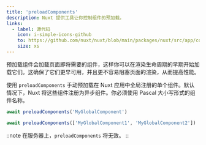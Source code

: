```yaml
---
title: 'preloadComponents'
description: Nuxt 提供工具让你控制组件的预加载。
links:
  - label: 源代码
    icon: i-simple-icons-github
    to: https://github.com/nuxt/nuxt/blob/main/packages/nuxt/src/app/composables/preload.ts
    size: xs
---
```


预加载组件会加载页面即将需要的组件，这样你可以在渲染生命周期的早期开始加载它们。这确保了它们更早可用，并且更不容易阻塞页面的渲染，从而提高性能。

使用 `preloadComponents` 手动预加载在 Nuxt 应用中全局注册的单个组件。默认情况下，Nuxt 将这些组件注册为异步组件。你必须使用 Pascal 大小写形式的组件名称。

```js
await preloadComponents('MyGlobalComponent')

await preloadComponents(['MyGlobalComponent1', 'MyGlobalComponent2'])
```

::note
在服务器上，`preloadComponents` 将无效。
::
